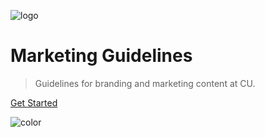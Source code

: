 <!-- _coverpage.md -->

![logo](/media/cu-seal.svg)

# Marketing Guidelines
> Guidelines for branding and marketing content at CU.  

[Get Started](/carolina-university-branding.md)

<!-- background color -->

![color](#002868)
